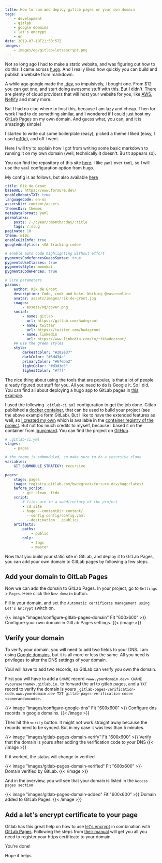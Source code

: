 ```yaml
---
title: How to run and deploy gitlab pages on your own domain
tags:
    - development
    - gitlab
    - google domains
    - let's encrypt
    - en
date: 2019-07-18T21:50:57Z
images:
    - images/og/gitlab+letsencrypt.png
---
```




Not so long ago I had to make a static website, and was figuring out how to do this. I came across [hugo](https://gohugo.io). And I
really liked how quickly you can build and publish a website from markdown.

A while ago google made the [.dev](https://domains.google/#/), so impulsively, I bought one.
From $12 you can get one, and start doing awesome stuff with this. But I didn't. There are plenty of cloud providers that will host
your website for you, like [AWS](https://aws.amazon.com/), [Netlify](https://www.netlify.com) and many more.

But I had no clue where to host this, because I am lazy and cheap. Then for work I had to do something similar, and I wondered if I could just host
my [GitLab Pages](https://docs.gitlab.com/ee/user/project/pages/) on my own domain. And guess what, you can, and it is amazingly simple!

I started to write out some boilerplate (easy), picked a theme I liked (easy, I used [m10c](https://themes.gohugo.io/hugo-theme-m10c/)), and off I went.

Here I will try to explain how I got from writing some basic markdown to running it on my own domain (well, technically it doesn't. Bu tit appears so).

You can find the repository of this site [here](https://gitlab.com/hwdegroot/forsure.dev). I like `yaml` over `toml`, so I will use the `yaml` configuration option
from hugo.

My config is as follows, but also available [here](https://gitlab.com/hwdegroot/forsure.dev/blob/master/site/config/config.yaml)

```yaml
title: Rik de Groot
baseURL: https://www.forsure.dev/
enableRobotsTXT: true
languageCode: en-us
assetsDir: content/assets
themesDir: themes
metaDataFormat: yaml
permalinks:
    posts: /-/:year/:month/:day/:title
    tags: /:slug
paginate: 10
theme: m10c
enableGitInfo: true
googleAnalytics: <GA tracking code>

# enable auto code highlighting without effort
pygmentsCodefencesGuessSyntax: true
pygmentsUseClasses: true
pygmentsStyle: monokai
pygmentsCodeFences: true

# Site parameters
params:
    author: Rik de Groot
    description: Code, cook and bake. Working @easeeonline
    avatar: assets/images/rik-de-groot.jpg
    images:
        - assets/og/cover.png
    social:
        - name: gitlab
          url: https://gitlab.com/hwdegroot
        - name: twitter
          url: https://twitter.com/hwdegroot
        - name: linkedin
          url: https://www.linkedin.com/in/rikhwdegroot/
    ## Use the green styles
    style:
        darkestColor: "#282e37"
        darkColor: "#3d434c"
        primaryColor: "#67eba2"
        lightColor: "#d3d3d3"
        lighestColor: "#fff"

```

The nice thing about using the tools that are popular, is that a lot of people already figured out stuff for you. All you need to do is Google it.
So I did. You can find all about deploying a hugo app to GitLab pages in [this example](https://gitlab.com/pages/hugo).

I used the following `.gitlab-ci.yml` configuration to get the job done. Gitlab published a [docker container](https://registry.gitlab.com/pages/hugo:latest),
that can be used to build your project (see the above example form GitLab). But I like to have the extended features as well, so [I created my own](https://gitlab.com/hwdegroot/forsure.dev/blob/master/Dockerfile) which is available in the [container registry of the project](https://gitlab.com/hwdegroot/forsure.dev/container_registry). But not too much credits to myself, because I based it on the container from [jguyomard](https://github.com/jguyomard).
You can find the project on [GitHub](https://github.com/jguyomard/docker-hugo).


```yaml
# .gitlab-ci.yml
stages:
    - pages

# the theme is submoduled, so make sure to do a recursive clone
variables:
    GIT_SUBMODULE_STRATEGY: recursive

pages:
    stage: pages
    image: registry.gitlab.com/hwdegroot/forsure.dev/hugo:latest
    before_script:
        - git clean -ffdx
    script:
        # files are in a subdirectory of the project
        - cd site
        - hugo --contentDir content/
          --config config/config.yaml
          --destination ../public/
    artifacts:
        paths:
            - public
        only:
            - tags
            - master

```

Now that you build your static site in GitLab, and deploy it to GitLab Pages, you can add your own domain to
GitLab pages by following a few steps.

Add your domain to GitLab Pages
--

Now we can add the domain to GitLab Pages. In your project, go to `Settings` > `Pages`. Here click the `New domain` button.

Fill in your domain, and set the `Automatic certificate management using Let's Encrypt` switch on.

{{< image "images/configure-gitlab-pages-domain" Fit "600x600" >}}
Configure your own domain in GitLab Pages settings.
{{< /image >}}

Verify your domain
---

To verify your domain, you will need to add two fields to your DNS. I am using [Google domains](https://domains.google), but it is all more or less the same.
All you need is privileges to alter the DNS settings of your domain.

Youl will have to add two records, so GitLab can verify you own the domain.

First you will have to add a `CNAME` record `<www.yourdomain.dev> CNAME <yourusername>.gitlab.io.` to forward the url to gitlab pages,
and a `TXT` record to verify the domain is yours `_gitlab-pages-verification-code.www.yourdomain.dev TXT gitlab-pages-verification-code=<somerandomcode>`.

{{< image "images/configure-google-dns" Fit "600x600" >}}
Configure dns records in google domains.
{{< /image >}}

Then hit the `verify` button. It might not work straight away because the records need to be synced. But in my case it was less than 5 minutes.

{{< image "images/gitlab-pages-domain-verify" Fit "600x600" >}}
Verify that the domain is yours after adding the verification code to your DNS
{{< /image >}}

If it worked, the status will change to verified

{{< image "images/gitlab-pages-domain-verified" Fit "600x600" >}}
Domain verified by GitLab.
{{< /image >}}

And in the overview, you will see that your domain is listed in the `Access pages section`

{{< image "images/gitlab-pages-domain-added" Fit "600x600" >}}
Domain added to GitLab Pages.
{{< /image >}}

Add a let's encrypt certificate to your page
--

Gitlab has this great help on how to use [let's encrypt](https://letsencrypt.org/) in combination with [GitLab Pages](https://docs.gitlab.com/ee/user/project/pages/).
Following the steps from [their manual](https://gitlab.com/help/user/project/pages/lets_encrypt_for_gitlab_pages.md#lets-encrypt-for-gitlab-pages) will get you all you need to register your https certificate to your domain.

You're done!

Hope it helps

